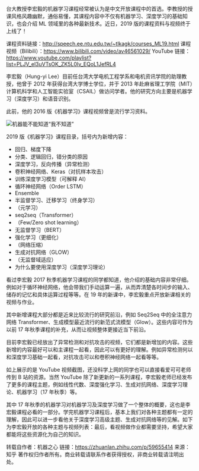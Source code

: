 
台大教授李宏毅的机器学习课程经常被认为是中文开放课程中的首选。李教授的授课风格风趣幽默，通俗易懂，其课程内容中不仅有机器学习、深度学习的基础知识，也会介绍 ML 领域里的各种最新技术。近日，2019 版的课程资料与视频终于上线了！

课程资料链接：http://speech.ee.ntu.edu.tw/~tlkagk/courses_ML19.html
课程视频（Bilibili）：https://www.bilibili.com/video/av46561029/
YouTube 链接：https://www.youtube.com/playlist?list=PLJV_el3uVTsOK_ZK5L0Iv_EQoL1JefRL4

李宏毅（Hung-yi Lee）目前任台湾大学电机工程学系和电机资讯学院的助理教授，他曾于 2012 年获得台湾大学博士学位，并于 2013 年赴麻省理工学院（MIT）计算机科学和人工智能实验室（CSAIL）做访问学者。他的研究方向主要是机器学习（深度学习）和语音识别。

此前，他的 2016 版《机器学习》课程视频曾是流行学习资料。

![机器能不能知道“我不知道”](https://github.com/zky38018/Machine-Learning-Hung-yi-Lee-NTU-2019-/blob/master/overview-1.jpg)

2019 版《机器学习》课程目录，括号内为新增内容：

- 回归、梯度下降
- 分类、逻辑回归，错分类的原因
- 深度学习，反向传播（异常检测）
- 卷积神经网络、Keras（对抗样本攻击）
- 训练深度学习模型（可解释 AI）
- 循环神经网络（Order LSTM）
- Ensemble
- 半监督学习、迁移学习（终身学习）
- （元学习）
- seq2seq（Transformer）
- （Few/Zero shot learning） 
- 无监督学习（BERT）
- 强化学习（更细化）
- （网络压缩）
- 生成对抗网络（GLOW）
- （无监督域适应）
- 为什么要使用深度学习（深度学习理论）


看过李宏毅 2017 秋季机器学习课程的同学都知道，他介绍的基础内容非常仔细。例如对于循环神经网络，他会带我们手动运算一遍，从而弄清楚各时间步的输入、储存的记忆和具体运算过程等等。在 19 年的新课中，李宏毅重点开放新课相关的视频与作业。

其中新增课程大部分都是近来比较流行的研究前沿，例如 Seq2Seq 中的全注意力网络 Transformer、生成模型最近流行的新范式流模型（Glow）。这些内容可作为以前 17 年秋季课程的补充，从而让视频整体更接近当下前沿。

目前李宏毅已经放出了异常检测和对抗攻击的视频，它们都是新增加的内容。这些新增的内容最好可以和主课程一起看，因此可以有更好的理解。例如异常检测何以和深度学习基础一起看，对抗攻击可以和卷积神经网络一起看等等。

如上展示的是 YouTube 视频截图，还没科学上网的同学也可以直接看爱可可老师传到 B 站的资源。当然 YouTube 除了新更新的一系列课程，李宏毅老师已经发布了更多的课程主题，例如线性代数、深度强化学习、生成对抗网络、深度学习理论、机器学习（17 年秋季）等。

其中 17 年秋季的机器学习对机器学习及深度学习做了一个整体的概要，这也是李宏毅课程必看的一部分。学完机器学习课程后，基本上我们对各种主题都有一定的理解，因此可以进一步看他关于深度学习高级主题、生成对抗网络等的见解。如下为李宏毅开放的各种主题与视频列表：最后，看视频做作业都需要坚持，希望大家都能将这些资源化为自己的知识。

转载自作者：机器之心
链接：https://zhuanlan.zhihu.com/p/59655414
来源：知乎
著作权归作者所有。商业转载请联系作者获得授权，非商业转载请注明出处。
